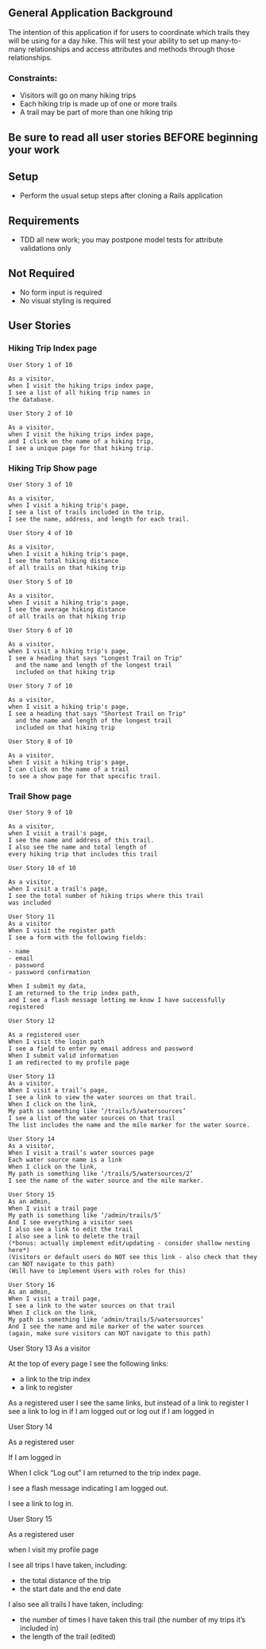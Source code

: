 ## General Application Background

The intention of this application if for users to coordinate which trails they will be using for a day hike. This will test your ability to set up many-to-many relationships and access attributes and methods through those relationships.

### Constraints:

- Visitors will go on many hiking trips
- Each hiking trip is made up of one or more trails
- A trail may be part of more than one hiking trip

## Be sure to read all user stories BEFORE beginning your work

## Setup

- Perform the usual setup steps after cloning a Rails application

## Requirements

- TDD all new work; you may postpone model tests for attribute validations only

## Not Required

- No form input is required
- No visual styling is required


## User Stories

### Hiking Trip Index page

```
User Story 1 of 10

As a visitor,
when I visit the hiking trips index page,
I see a list of all hiking trip names in
the database.
```

```
User Story 2 of 10

As a visitor,
when I visit the hiking trips index page,
and I click on the name of a hiking trip,
I see a unique page for that hiking trip.
```

### Hiking Trip Show page
```
User Story 3 of 10

As a visitor,
when I visit a hiking trip's page,
I see a list of trails included in the trip,
I see the name, address, and length for each trail.
```

```
User Story 4 of 10

As a visitor,
when I visit a hiking trip's page,
I see the total hiking distance
of all trails on that hiking trip
```

```
User Story 5 of 10

As a visitor,
when I visit a hiking trip's page,
I see the average hiking distance
of all trails on that hiking trip
```

```
User Story 6 of 10

As a visitor,
when I visit a hiking trip's page,
I see a heading that says "Longest Trail on Trip"
  and the name and length of the longest trail
  included on that hiking trip
```

```
User Story 7 of 10

As a visitor,
when I visit a hiking trip's page,
I see a heading that says "Shortest Trail on Trip"
  and the name and length of the longest trail
  included on that hiking trip
```

```
User Story 8 of 10

As a visitor,
when I visit a hiking trip's page,
I can click on the name of a trail
to see a show page for that specific trail.
```

### Trail Show page

```
User Story 9 of 10

As a visitor,
when I visit a trail's page,
I see the name and address of this trail.
I also see the name and total length of
every hiking trip that includes this trail
```

```
User Story 10 of 10

As a visitor,
when I visit a trail's page,
I see the total number of hiking trips where this trail
was included
```
```
User Story 11
As a visitor
When I visit the register path
I see a form with the following fields:

- name
- email
- password
- password confirmation

When I submit my data,
I am returned to the trip index path,
and I see a flash message letting me know I have successfully registered
```
```
User Story 12

As a registered user
When I visit the login path
I see a field to enter my email address and password
When I submit valid information
I am redirected to my profile page
```
```
User Story 13
As a visitor,
When I visit a trail’s page,
I see a link to view the water sources on that trail.
When I click on the link,
My path is something like ‘/trails/5/watersources’
I see a list of the water sources on that trail
The list includes the name and the mile marker for the water source.
```
```
User Story 14
As a visitor,
When I visit a trail’s water sources page
Each water source name is a link
When I click on the link,
My path is something like ‘/trails/5/watersources/2’
I see the name of the water source and the mile marker.
```
```
User Story 15
As an admin,
When I visit a trail page
My path is something like ‘/admin/trails/5’
And I see everything a visitor sees
I also see a link to edit the trail
I also see a link to delete the trail
(*bonus: actually implement edit/updating - consider shallow nesting here*)
(Visitors or default users do NOT see this link - also check that they can NOT navigate to this path)
(Will have to implement Users with roles for this)
```
```
User Story 16
As an admin,
When I visit a trail page,
I see a link to the water sources on that trail
When I click on the link,
My path is something like ‘admin/trails/5/watersources’
And I see the name and mile marker of the water sources
(again, make sure visitors can NOT navigate to this path)
```


User Story 13
As a visitor

At the top of every page I see the following links:

- a link to the trip index
- a link to register

As a registered user I see the same links, but instead of a link to register I see a link to log in if I am logged out or log out if I am logged in


User Story 14

As a registered user

If I am logged in

When I click “Log out” I am returned to the trip index page.

I see a flash message indicating I am logged out.

I see a link to log in.

User Story 15

As a registered user

when I visit my profile page

I see all trips I have taken, including:

- the total distance of the trip
- the start date and the end date

I also see all trails I have taken, including:

- the number of times I have taken this trail (the number of my trips it’s included in)
- the length of the trail (edited)
